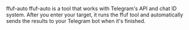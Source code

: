 ffuf-auto
ffuf-auto is a tool that works with Telegram's API and chat ID system. After you enter your target, it runs the ffuf tool and automatically sends the results to your Telegram bot when it's finished.
